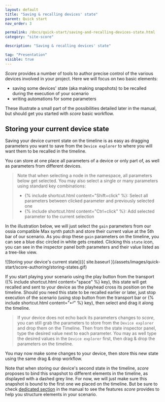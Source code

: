 ```yaml
---
layout: default
title: "Saving & recalling devices' state"
parent: Quick start
nav_order: 3

permalink: /docs/quick-start/saving-and-recalling-devices-state.html
category: "site-score"

description: "Saving & recalling devices' state"

tag: "Presentation"
visible: true
---
```


*Score* provides a number of tools to author precise control of the various devices involved in your project. Here we will focus on two basic elements:
- saving some devices' state (aka making snapshots) to be recalled during the execution of your scenario
- writing automations for some parameters

These illustrate a small part of the possibilities detailed later in the manual, but should get you started with *score* basic workflow.

## Storing your current device state

Saving your device current state on the timeline is as easy as dragging parameters you want to save from the `Device explorer` to where you will want them to be recalled in the timeline.

You can store at one place all parameters of a device or only part of, as well as parameters from different devices.

> Note that when selecting a node in the namespace, all parameters below get selected. You may also select a single or many parameters using standard key combinations:
> - {% include shortcut.html content="Shift+click" %}: Select all parameters between clicked parameter and previously selected one
> - {% include shortcut.html content="Ctrl+click" %}: Add selected parameter to the current selection

In the illustration below, we will just select the `gain` parameters from our ossia compatible Max synth patch and store their current value at the 5th bar of our scenario. As you drop these `gain` parameters on the timeline, you can see a blue disc circled in white gets created. Clicking this `state` icon, you can see in the inspector panel both parameters and their value listed as a tree-like view.

![Storing your device's current state]({{ site.baseurl }}/assets/images/quick-start/score-authoring/storing-states.gif)

If you start playing your scenario using the play button from the transport ({% include shortcut.html content="space" %} key), this state will get recalled and sent to your device as the playhead cross its position on the timeline. Should you need this state to be recalled earlier or later, just stop execution of the scenario (using stop button from the transport bar or {% include shortcut.html content="↵" %} key), then select and drag it along the timeline.

> If your device does not echo back its parameters changes to *score*, you can still grab the parameters to store from the `Device explorer` and drop them on the Timeline. Then from the state inspector panel, type the desired value next to each parameter.
> You may as well type the desired values in the `Device explorer` first, then drag & drop the parameters on the timeline.

You may now make some changes to your device, then store this new state using the same drag & drop workflow.

Note that when storing our device's second state in the timeline, *score* proposes to bind this snapshot to different elements in the timeline, as displayed with a dashed grey line. For now, we will just make sure this snapshot is bound to the first one we placed on the timeline. But be sure to check [dedicated section](/structuring-your-scenario.html) in the manual to see the features *score* provides to help you structure elements in your scenario.

<!-- You can now start sequencing your devices' states in your scenario or read [detailed informations about states management]({{ site.baseurl }}/store-and-recall-devices-states.html). -->

<!-- ## Pro tip: setting an *init state* for your scenario -->
